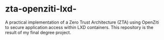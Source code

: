 # zta-openziti-lxd-
A practical implementation of a Zero Trust Architecture (ZTA) using OpenZiti to secure application access within LXD containers. This repository is the result of my final degree project.

